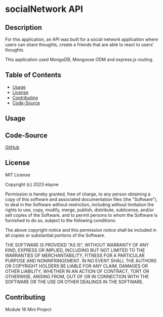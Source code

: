 # socialNetwork API

## Description
For this application, an API was built for a social network application where users can share thoughts, create a friends that are able to react to users' thoughts.

This application used MongoDB, Mongoose ODM and express.js routing.

## Table of Contents
- [Usage](#usage)
- [License](#license)
- [Contributing](#contributing)
- [Code-Source](#code-source)


## Usage


## Code-Source

[GitHub](https://github.com/ellacheu/socialNetwork-api)

## License
MIT License

Copyright (c) 2023 elayne

Permission is hereby granted, free of charge, to any person obtaining a copy of this software and associated documentation files (the "Software"), to deal in the Software without restriction, including without limitation the rights to use, copy, modify, merge, publish, distribute, sublicense, and/or sell copies of the Software, and to permit persons to whom the Software is furnished to do so, subject to the following conditions:

The above copyright notice and this permission notice shall be included in all copies or substantial portions of the Software.

THE SOFTWARE IS PROVIDED "AS IS", WITHOUT WARRANTY OF ANY KIND, EXPRESS OR IMPLIED, INCLUDING BUT NOT LIMITED TO THE WARRANTIES OF MERCHANTABILITY, FITNESS FOR A PARTICULAR PURPOSE AND NONINFRINGEMENT. IN NO EVENT SHALL THE AUTHORS OR COPYRIGHT HOLDERS BE LIABLE FOR ANY CLAIM, DAMAGES OR OTHER LIABILITY, WHETHER IN AN ACTION OF CONTRACT, TORT OR OTHERWISE, ARISING FROM, OUT OF OR IN CONNECTION WITH THE SOFTWARE OR THE USE OR OTHER DEALINGS IN THE SOFTWARE.

## Contributing
Module 18 Mini Project

